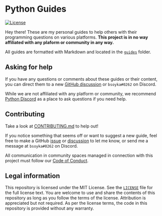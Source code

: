 # Python Guides

[![License][license-badge]][license]

Hey there! These are my personal guides to help others with their programming
questions on various platforms. **This project is in no way affiliated with
any plaform or community in any way.**

All guides are formatted with Markdown and located in the [`guides`][guides]
folder.

## Asking for help

If you have any questions or comments about these guides or their content, you
can direct them to a new [GitHub discussion][discussions] or `bsoyka#0262` on
Discord.

While we are not affiliated with any platform or community, we recommend
[Python Discord][pydis] as a place to ask questions if you need help.

## Contributing

Take a look at [CONTRIBUTING.md](CONTRIBUTING.md) to help out!

If you notice something that seems off or want to suggest a new guide, feel
free to make a GitHub [issue][issues] or [discussion][discussions] to let me
know, or send me a message at `bsoyka#0262` on Discord.

All communication in community spaces managed in connection with this project
must follow our [Code of Conduct][code-of-conduct].

## Legal information

This repository is licensed under the MIT License. See the
[`LICENSE`][license] file for the full license text. You are welcome to use
and share the contents of this repository as long as you follow the terms of
the license. Attribution is appreciated but not required. As per the license
terms, the code in this repository is provided without any warranty.

[code-of-conduct]: https://github.com/bsoyka/.github/blob/main/CODE_OF_CONDUCT.md
[discussions]: https://github.com/bsoyka/python-guides/discussions
[guides]: https://github.com/bsoyka/python-guides/tree/main/guides
[issues]: https://github.com/bsoyka/python-guides/issues
[license-badge]: https://img.shields.io/github/license/bsoyka/python-guides
[license]: https://github.com/bsoyka/python-guides/blob/main/LICENSE
[pydis]: https://discord.gg/python
